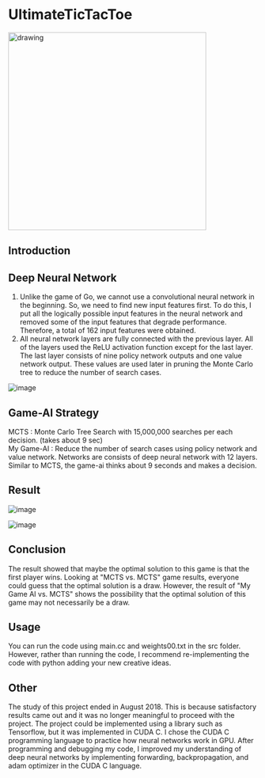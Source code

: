 # UltimateTicTacToe

<img src="https://user-images.githubusercontent.com/87184009/127621048-b53e4a5f-e9f4-43cf-9856-badf813a333d.png" alt="drawing" width="400"/>

## Introduction


## Deep Neural Network

1. Unlike the game of Go, we cannot use a convolutional neural network in the beginning. So, we need to find new input features first. To do this, I put all the logically possible input features in the neural network and removed some of the input features that degrade performance. Therefore, a total of 162 input features were obtained.
2. All neural network layers are fully connected with the previous layer. All of the layers used the ReLU activation function except for the last layer. The last layer consists of nine policy network outputs and one value network output. These values are used later in pruning the Monte Carlo tree to reduce the number of search cases.

![image](https://user-images.githubusercontent.com/87184009/136514436-cc29251f-cd42-48cc-8fae-f45bba9f6d68.png)

## Game-AI Strategy

MCTS : Monte Carlo Tree Search with 15,000,000 searches per each decision. (takes about 9 sec)\
My Game-AI : Reduce the number of search cases using policy network and value network. Networks are consists of deep neural network with 12 layers. Similar to MCTS, the game-ai thinks about 9 seconds and makes a decision.

## Result

![image](https://user-images.githubusercontent.com/87184009/136501708-10c99107-2c81-4dae-8e3a-781a5347589e.png)

![image](https://user-images.githubusercontent.com/87184009/136501334-9d6464fe-46d1-4bb5-af85-f31aef0de8aa.png)

## Conclusion

The result showed that maybe the optimal solution to this game is that the first player wins. Looking at "MCTS vs. MCTS" game results, everyone could guess that the optimal solution is a draw. However, the result of "My Game AI vs. MCTS" shows the possibility that the optimal solution of this game may not necessarily be a draw.

## Usage

You can run the code using main.cc and weights00.txt in the src folder. However, rather than running the code, I recommend re-implementing the code with python adding your new creative ideas.

## Other

The study of this project ended in August 2018. This is because satisfactory results came out and it was no longer meaningful to proceed with the project. The project could be implemented using a library such as Tensorflow, but it was implemented in CUDA C. I chose the CUDA C programming language to practice how neural networks work in GPU. After programming and debugging my code, I improved my understanding of deep neural networks by implementing forwarding, backpropagation, and adam optimizer in the CUDA C language.
